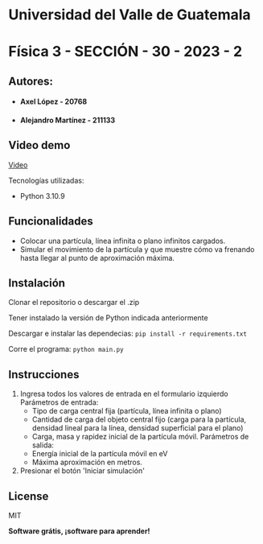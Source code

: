 ﻿# Universidad del Valle de Guatemala
# Física 3 - SECCIÓN - 30 - 2023 - 2
## Autores: 
- #### Axel López - 20768
- #### Alejandro Martínez - 211133

## Video demo
[Video](https://youtu.be/Q9c60o8tN_Q)

Tecnologías utilizadas:

- Python 3.10.9

## Funcionalidades

- Colocar una partícula, línea infinita o plano infinitos cargados.
- Simular el movimiento de la partícula y que muestre cómo va frenando hasta llegar al punto de aproximación máxima.

## Instalación

Clonar el repositorio o descargar el .zip

Tener instalado la versión de Python indicada anteriormente

Descargar e instalar las dependecias:
    `pip install -r requirements.txt`

Corre el programa:
    `python main.py`


## Instrucciones

1. Ingresa todos los valores de entrada en el formulario izquierdo
   Parámetros de entrada:
    - Tipo de carga central fija (partícula, línea infinita o plano)
    - Cantidad de carga del objeto central fijo (carga para la partícula, densidad lineal para la línea, densidad superficial para el plano)
    - Carga, masa y rapidez inicial de la partícula móvil.
    Parámetros de salida:
    - Energía inicial de la partícula móvil en eV
    - Máxima aproximación en metros.
2. Presionar el botón 'Iniciar simulación'

## License

MIT

**Software grátis, ¡software para aprender!**